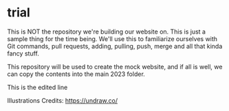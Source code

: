 # trial

This is NOT the repository we're building our website on. This is just a sample thing for the time being. We'll use this to familiarize ourselves with Git commands, pull requests, adding, pulling, push, merge and all that kinda fancy stuff. 

This repository will be used to create the mock website, and if all is well, we can copy the contents into the main 2023 folder.

This is the edited line

Illustrations Credits: https://undraw.co/
